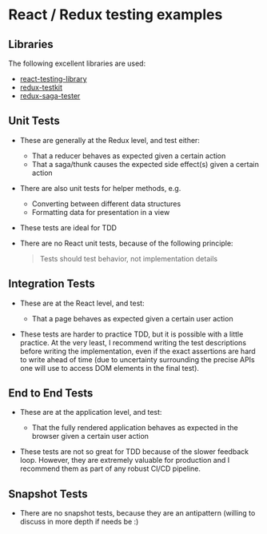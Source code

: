 # React / Redux testing examples

## Libraries

The following excellent libraries are used:

* [react-testing-library](https://github.com/kentcdodds/react-testing-library)
* [redux-testkit](https://github.com/wix/redux-testkit)
* [redux-saga-tester](https://github.com/wix/redux-saga-tester)

## Unit Tests

* These are generally at the Redux level, and test either:
  * That a reducer behaves as expected given a certain action
  * That a saga/thunk causes the expected side effect(s) given a certain action

* There are also unit tests for helper methods, e.g.
  * Converting between different data structures
  * Formatting data for presentation in a view

* These tests are ideal for TDD

* There are no React unit tests, because of the following principle:
  > Tests should test behavior, not implementation details

## Integration Tests

* These are at the React level, and test:
  * That a page behaves as expected given a certain user action

* These tests are harder to practice TDD, but it is possible with a little practice. At the very least, I recommend writing the test descriptions before writing the implementation, even if the exact assertions are hard to write ahead of time (due to uncertainty surrounding the precise APIs one will use to access DOM elements in the final test). 

## End to End Tests

* These are at the application level, and test:
  * That the fully rendered application behaves as expected in the browser given a certain user action

* These tests are not so great for TDD because of the slower feedback loop. However, they are extremely valuable for production and I recommend them as part of any robust CI/CD pipeline.

## Snapshot Tests

* There are no snapshot tests, because they are an antipattern (willing to discuss in more depth if needs be :)
